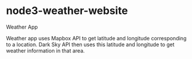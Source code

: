 # node3-weather-website
Weather App

Weather app uses Mapbox API to get latitude and longitude corresponding to a location.
Dark Sky API then uses this latitude and longitude to get weather information in that area. 

